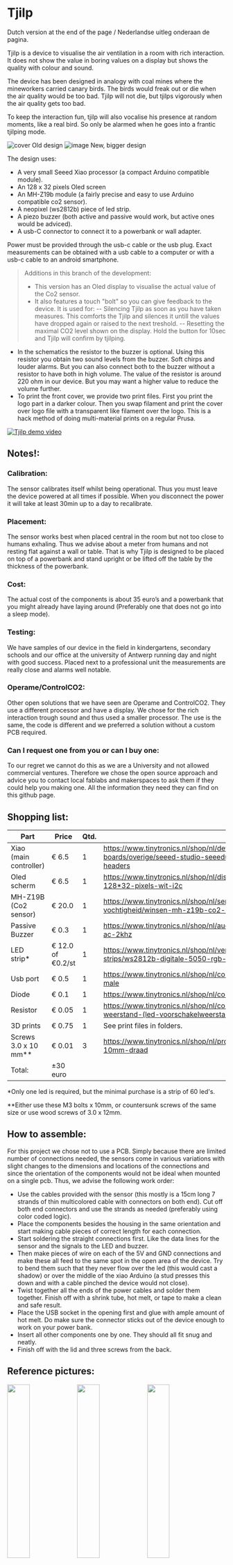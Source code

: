 # Tjilp

Dutch version at the end of the page / Nederlandse uitleg onderaan de pagina.


Tjilp is a device to visualise the air ventilation in a room with rich interaction.
It does not show the value in boring values on a display but shows the quality with colour and sound.

The device has been designed in analogy with coal mines where the mineworkers carried canary birds. 
The birds would freak out or die when the air quality would be too bad.
Tjilp will not die, but tjilps vigorously when the air quality gets too bad.

To keep the interaction fun, tjilp will also vocalise his presence at random moments, like a real bird.
So only be alarmed when he goes into a frantic tjilping mode.

![cover](https://user-images.githubusercontent.com/6534647/131702248-194a2dbb-77b2-4fdb-96d7-ddfe76f4da79.jpg)
Old design
![image](https://user-images.githubusercontent.com/6534647/148764552-94da2f55-34cb-4b70-9862-3d7a841eb84d.png)
New, bigger design

The design uses:
- A very small Seeed Xiao processor (a compact Arduino compatible module).
- An 128 x 32 pixels Oled screen
- An MH-Z19b module (a fairly precise and easy to use Arduino compatible co2 sensor).
- A neopixel (ws2812b) piece of led strip.
- A piezo buzzer (both active and passive would work, but active ones would be adviced).
- A usb-C connector to connect it to a powerbank or wall adapter.

Power must be provided through the usb-c cable or the usb plug.
Exact measurements can be obtained with a usb cable to a computer or with a usb-c cable to an android smartphone.

> Additions in this branch of the development:
> - This version has an Oled display to visualise the actual value of the Co2 sensor.
> - It also features a touch "bolt" so you can give feedback to the device. It is used for:
> -- Silencing Tjilp as soon as you have taken measures. This comforts the Tjilp and silences it untill the values have dropped again or raised to the next treshold.
> -- Resetting the maximal CO2 level shown on the display. Hold the button for 10sec and Tjilp will confirm by tjilping.

- In the schematics the resistor to the buzzer is optional. Using this resistor you obtain two sound levels from the buzzer. Soft chirps and louder alarms. But you can also connect both to the buzzer without a resistor to have both in high volume. The value of the resistor is around 220 ohm in our device. But you may want a higher value to reduce the volume further.
- To print the front cover, we provide two print files. First you print the logo part in a darker colour. Then you swap filament and print the cover over logo file with a transparent like filament over the logo. This is a hack method of doing multi-material prints on a regular Prusa.

[![Tjilp demo video](https://img.youtube.com/vi/Ra5aq8gwuik/0.jpg)](https://www.youtube.com/watch?v=Ra5aq8gwuik)

## Notes!:
### Calibration: 
The sensor calibrates itself whilst being operational. Thus you must leave the device powered at all times if possible. When you disconnect the power it will take at least 30min up to a day to recalibrate.
### Placement:
The sensor works best when placed central in the room but not too close to humans exhaling. Thus we advise about a meter from humans and not resting flat against a wall or table. That is why Tjilp is designed to be placed on top of a powerbank and stand upright or be lifted off the table by the thickness of the powerbank.
### Cost:
The actual cost of the components is about 35 euro’s and a powerbank that you might already have laying around (Preferably one that does not go into a sleep mode).
### Testing:
We have samples of our device in the field in kindergartens, secondary schools and our office at the university of Antwerp running day and night with good success. Placed next to a professional unit the measurements are really close and alarms well notable.
### Operame/ControlCO2:
Other open solutions that we have seen are Operame and ControlCO2. They use a different processor and have a display. We chose for the rich interaction trough sound and thus used a smaller processor. The use is the same, the code is different and we preferred a solution without a custom PCB required.
### Can I request one from you or can I buy one:
To our regret we cannot do this as we are a University and not allowed commercial ventures. Therefore we chose the open source approach and advice you to contact local fablabs and makerspaces to ask them if they could help you making one. All the information they need they can find on this github page.


## Shopping list:
Part|Price|Qtd.|Url
---|---|---|---
Xiao (main controller)|€ 6.5|1|https://www.tinytronics.nl/shop/nl/development-boards/microcontroller-boards/overige/seeed-studio-seeeduino-xiao-cortex-m0-samd21-losse-headers
Oled scherm|€ 6.5|1|https://www.tinytronics.nl/shop/nl/displays/oled/0.91-inch-oled-display-128*32-pixels-wit-i2c
MH-Z19B (Co2 sensor)|€ 20.0|1|https://www.tinytronics.nl/shop/nl/sensoren/temperatuur-lucht-vochtigheid/winsen-mh-z19b-co2-sensor-met-kabel
Passive Buzzer|€ 0.3|1|https://www.tinytronics.nl/shop/nl/audio/speakers/passieve-buzzer-3-12v-ac-2khz
LED strip*|€ 12.0 of €0.2/st|1|https://www.tinytronics.nl/shop/nl/verlichting/led-strips/led-strips/ws2812b-digitale-5050-rgb-led-strip-60-leds-1m
Usb port|€ 0.5|1|https://www.tinytronics.nl/shop/nl/connectoren/usb/usb-a-connector-diy-male
Diode|€ 0.1|1|https://www.tinytronics.nl/shop/nl/componenten/diode/diode-1n4007
Resistor|€ 0.05|1|https://www.tinytronics.nl/shop/nl/componenten/weerstanden/220%CF%89-weerstand-(led-voorschakelweerstand)
3D prints|€ 0.75|1|See print files in folders.
Screws 3.0 x 10 mm**|€ 0.01|3|https://www.tinytronics.nl/shop/nl/prototyping/montagemateriaal/bout-m3-10mm-draad
Total:| ±30 euro||

*Only one led is required, but the minimal purchase is a strip of 60 led's.

**Either use these M3 bolts x 10mm, or countersunk screws of the same size or use wood screws of 3.0 x 12mm.

## How to assemble: 

For this project we chose not to use a PCB. Simply because there are limited number of connections needed, the sensors come in various variations with slight changes to the dimensions and locations of the connections and since the orientation of the components would not be ideal when mounted on a single pcb. Thus, we advise the following work order: 
- Use the cables provided with the sensor (this mostly is a 15cm long 7 strands of thin multicolored cable with connectors on both end). Cut off both end connectors and use the strands as needed (preferably using color coded logic). 
- Place the components besides the housing in the same orientation and start making cable pieces of correct length for each connection. 
- Start soldering the straight connections first. Like the data lines for the sensor and the signals to the LED and buzzer. 
- Then make pieces of wire on each of the 5V and GND connections and make these all feed to the same spot in the open area of the device. Try to bend them such that they never flow over the led (this would cast a shadow) or over the middle of the xiao Arduino (a stud presses this down and with a cable pinched the device would not close). 
- Twist together all the ends of the power cables and solder them together. Finish off with a shrink tube, hot melt, or tape to make a clean and safe result. 
- Place the USB socket in the opening first and glue with ample amount of hot melt. Do make sure the connector sticks out of the device enough to work on your power bank. 
- Insert all other components one by one. They should all fit snug and neatly. 
- Finish off with the lid and three screws from the back. 

## Reference pictures:
<img src="https://user-images.githubusercontent.com/6534647/131698734-48b125e6-0f67-4ab8-ae22-60dff268212a.jpg" width="32%"/><img src="https://user-images.githubusercontent.com/6534647/131698731-bc93f0f8-0838-4f89-9529-d76fd470c070.jpg" width="32%"/><img src="https://user-images.githubusercontent.com/6534647/131698733-c50ef8f1-9049-4595-b80e-c4b5eaa49c54.JPG" width="32%"/>
> Click them to see full resolution images


---

# Tjilp

Tjilp is een klein toestelletje dat de verluchting van een ruimte visualiseert door middel van rijke interactie. Het toont de meting dus niet in een saai getalletje maar geeft het aan via geluid en kleur.

Het toestel is ontwikkeld met de koolmijnen in het achterhoofd. Daar namen de mijnwerkers een kanarievogel mee naar beneden om zo schadelijke gassen en een zuurstoftekort te meten. Als de vogels gek gingen doen of dood vielen wisten ze dat er een probleem was en ze best zo spoedig mogelijk gingen vluchten of ventileren. Tjilp gaat niet dood! Maar zal intens beginnen tjilpen en verkleuren als hij een probleem detecteert.

Om de interactie luchtig te houden zal Tjilp ook op random momenten even tjilpen ter indicatie dat hij leeft zoals een echte vogel. Dus wees enkel gealarmeerd als hij intensief gaat tjilpen.

![cover](https://user-images.githubusercontent.com/6534647/131702248-194a2dbb-77b2-4fdb-96d7-ddfe76f4da79.jpg)
Old design
![image](https://user-images.githubusercontent.com/6534647/148764552-94da2f55-34cb-4b70-9862-3d7a841eb84d.png)
New, bigger design

Het ontwerp gebruikt:
- Een heel kleine Seeed Xiao processor (een van de meest compacte Arduino compatibele modules).
- Eenn 128 x 32 pixels Oled schermpje
- Een MH-Z19b module (een behoorlijk accurate, goedkope en eenvoudig te gebruiken CO2 sensor).
- Een Neopixel (ws2812b) om licht te geven.
- Een piezo buzzer (actief of passief werken beiden, maar een passieve het beste).
- Een usb-c kabel naar een powerbank, adapter of gsm of laptop.

> Toevoegingen in deze tak van de ontwikkeling:
> - Deze versie heeft een Oled scherm waarop de actuele waarde van de sensor is af te lezen.
> - Het heeft een aanraakgevoelige "bout" zodat je feedback kan geven aan het device. We gebruiken het om:
> -- Tjilp te troosten zodra hij in alarm is. Dit dempt het geluid tot oftewel de waarden effectief zijn gezakt of de waarden verder zijn gestegen over de hoge treshold limiet. 
> -- Om de maximale gemete waarde te resetten. Hou je vinger op de bout voor ongeveer 10 seconden en de maximale waarde reset zichzelf.

- In het schema staat een weerstandje voorzien naar de buzzer. Hiermee krijgt Tjilp 2 geluidsvolumes. Indien je alleen maar luid volume wenst kan je ook beide uitgangen samen verbinden met de buzzer. De aangeraden 220 ohm weerstand is voor onze units de beste waarde gebleken. Maar deze kan hoger of lager gekozen worden om stiller dan wel luider volume te krijgen.
- Om de cover te printen voorzien we 2 print files. Hiermee kan je het logo op de voorkant donkerder printen. Laad daarvoor eerst de donkere kleur in de printer. Print het logo. Wissel van filament naar de lichtere kleur. En print daarmee het 2de bestand over het logo heen. Doordat het logo slechts 0.2mm hoog is kan dit zonder problemen en dit is de goedkope manier om multi-material prints te doen op een gewone 3D printer.

[![Tjilp demo video](https://img.youtube.com/vi/Ra5aq8gwuik/0.jpg)](https://www.youtube.com/watch?v=Ra5aq8gwuik)

## Opmerkingen!:
### Kalibratie:
De sensor kalibreert zichzelf als hij actief is, maar heeft geen intern geheugen om die kalibratie op te slaan. Dus als je het toestel even uit de voeding haalt zal hij opnieuw gedurende een 30 minuten tot 1 dag moeten kalibreren alvorens de metingen terug accuraat zijn. Laat het toestel dan ook liefst altijd in steken met een stopcontact voeding of neem de sensor gedurende minstens een half uur mee buiten als je hem in een powerbank inplugt.
### Plaatsing:
De sensor werkt het beste als deze centraal in een kamer is geplaatst, maar niet te dicht bij ademende mensen. Zodoende adviseren we hem een meter van personen te plaatsen en niet plat tegen een muur of plat op tafel te leggen. Tjilp is gemaakt om op een powerbank te zitten en zodoende komt hij rechtop in het midden van een tafel te staan. 
### Kostprijs:
De effectieve kostprijs van alle onderdelen is een 35 euro en een powerbank die je wellicht al in huis hebt liggen (best wel een die niet in slaapstand valt).
### Validatie:
We hebben momenteel ter test toestellen in gebruik in een kleuterschool, middelbare school en onze lokalen in de Universiteit van Antwerpen die dag en nacht blijven meten met goed succes. Zelfs naast een professionele sensor geplaatst blijven de metingen zeer accuraat en de alarmen worden goed opgemerkt en opgevolgd door de gebruikers.
### Operame/ControlCO2:
We zijn niet de enige die deze problematiek hebben proberen aan te pakken. Ook de mensen van Operame en ControlCO2 hebben een ontwerp dat eerder wel gebaseerd is op een display en zonder de rijke interactie. Hun ontwerp is ook open source en heeft voor en nadelen. Er is een op maat gemaakte printplaat nodig bij hun. Maar zij bieden ze ook wel commercieel aan in beperkte mate https://controlco2.space/ voor meer info.
### Kan ik er eentje laten maken/kopen bij jullie:
Tot onze spijt is dit moeilijk aangezien we als Universiteit geen commerciële opdrachten kunnen uitvoeren. Zodoende kiezen we voor de open source kaart en raden we u aan bij lokale makerspaces of fablabs een te horen of zij interesse hebben om u daarbij te helpen. Alle nodige info kunnen zij vinden op deze github. 

## Winkelmandje:
Onderdeel|Prijs|Aantal.|Url
---|---|---|---
Xiao (main controller)|€ 6.5|1|https://www.tinytronics.nl/shop/nl/development-boards/microcontroller-boards/overige/seeed-studio-seeeduino-xiao-cortex-m0-samd21-losse-headers
Oled scherm|€ 6.5|1|https://www.tinytronics.nl/shop/nl/displays/oled/0.91-inch-oled-display-128*32-pixels-wit-i2c
MH-Z19B (Co2 sensor)|€ 20.0|1|https://www.tinytronics.nl/shop/nl/sensoren/temperatuur-lucht-vochtigheid/winsen-mh-z19b-co2-sensor-met-kabel
Passive Buzzer|€ 0.3|1|https://www.tinytronics.nl/shop/nl/audio/speakers/passieve-buzzer-3-12v-ac-2khz
LED strip*|€ 12.0 of €0.2/st|1|https://www.tinytronics.nl/shop/nl/verlichting/led-strips/led-strips/ws2812b-digitale-5050-rgb-led-strip-60-leds-1m
Usb poort|€ 0.5|1|https://www.tinytronics.nl/shop/nl/connectoren/usb/usb-a-connector-diy-male
Diode|€ 0.1|1|https://www.tinytronics.nl/shop/nl/componenten/diode/diode-1n4007
Weerstandje|€ 0.05|1|https://www.tinytronics.nl/shop/nl/componenten/weerstanden/220%CF%89-weerstand-(led-voorschakelweerstand)
3D prints|€ 0.75|1|See print files in folders.
Screws 3.0 x 10 mm**|€ 0.01|3|https://www.tinytronics.nl/shop/nl/prototyping/montagemateriaal/bout-m3-10mm-draad
Totaal:| ±30 euro||

*Er is slechts één ledje nodig per toestel maar de minimale aankoop is een strip van 60 leds lang.
**Gebruik ofwel deze M3 boutjes van 10mm lang, of verzonken exemplaren van vergelijkbare afmetingen of hout schroefjes van 3.0 x 12mm.

## Hoe te assembleren: 

Voor dit project hebben we gekozen geen PCB te gebruiken. Simpelweg omdat er maar een beperkt aantal verbindingen nodig zijn, de sensoren in vele varianten voorkomen die voornamelijk variaties hebben in de locatie van de aansluitingen en aangezien de oriëntatie van de componenten niet ideaal is als ze allemaal op één PCB moeten aansluiten. Wijzelf adviseren volgende werkwijze: 
- Gebruik de kabels die meestal bij de sensor zijn geleverd (dit zijn normaal 15cm lange, meerdere kleuren, dunne kabeltjes met een connector aan beide einden). Knip de connectoren er af en gebruik de losse kabels zoals nodig (bij voorkeur enige kleurenlogica volgend). 
- Plaats de componenten op je werktafel in eenzelfde oriëntatie als ze in het device zouden komen te zitten. Maak kabels voor alle verbindingen van correcte lengte (liever iets te lang dan te kort). 
- Start met solderen aan de directe verbindingen. Bijvoorbeeld de datalijnen voor de sensor alsook de signalen voor de buzzer en led.  
- Voorzie dan iedere 5V en GND-verbinding met een stukje kabel lang genoeg om tot in het open gedeelte van de behuizing te geraken. Liefst met een ordelijke route zodat geen enkele kabel over de led zal lopen (dit zou een schaduw creëren) alsook niet centraal over de Xiao Arduino aangezien daar eens steunpunt in het deksel zit om deze op zijn plaats te duwen.  
- Tors de einden van alle 5V kabeltjes samen en soldeer. Hetzelfde met de GND-kabels. Werk af met een krimpkous, hot melt of een stukje tape voor de orde maar ook voor de elektrische veiligheid. 
- Plaats de USB-poort in de opening en lijm vast met een voldoende hoeveelheid hot melt. Verzeker je ervan dat de stekker voldoende uit het device steekt zodat deze correct contact maakt met je powerbank. 
- Plaats alle andere componenten nu één voor één in de behuizing. Alles zou mooi moeten passen zonder los te zitten. 
- Plaats het deksel en schroef vast met de 3 schroefjes 

## Referentie fotos:
<img src="https://user-images.githubusercontent.com/6534647/131698734-48b125e6-0f67-4ab8-ae22-60dff268212a.jpg" width="32%"/><img src="https://user-images.githubusercontent.com/6534647/131698731-bc93f0f8-0838-4f89-9529-d76fd470c070.jpg" width="32%"/><img src="https://user-images.githubusercontent.com/6534647/131698733-c50ef8f1-9049-4595-b80e-c4b5eaa49c54.JPG" width="32%"/>
> Klik om ze in volledige resolutie te bekijken


# In de pers:
- https://www.vrt.be/vrtnws/nl/2021/06/08/sensor-tjilpt-als-de-lucht-niet-voldoende-geventileerd-wordt/
- https://www.gva.be/cnt/dmf20210608_94341156
- https://www.uantwerpen.be/nl/overuantwerpen/faculteiten/ontwerpwetenschappen/nieuws-en-activiteiten/tsjilp-de-sensor/
